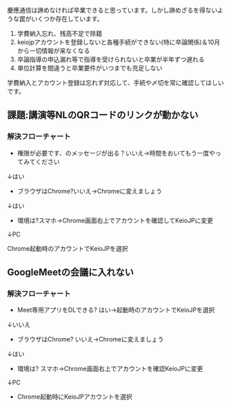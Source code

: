 ﻿---
layout: post
categories: [慶應通信, 情報]
tags: [慶應通信, 塾生ガイド]
slug: "1025"
---
慶應通信は諦めなければ卒業できると思っています。しかし諦めざるを得ないような罠がいくつか存在しています。
1. 学費納入忘れ、残高不足で除籍
2. keiojpアカウントを登録しないと各種手続ができない(特に卒論関係)＆10月から一切情報が来なくなる
3. 卒論指導の申込漏れ等で指導を受けられないと卒業が半年ずつ遅れる
4. 単位計算を間違うと卒業要件がいつまでも充足しない

学費納入とアカウント登録は忘れず対応して、手続や〆切を常に確認してほしいです。

## 課題:講演等NLのQRコードのリンクが動かない
### 解決フローチャート
* 権限が必要です、のメッセージが出る？いいえ→時間をおいてもう一度やってみてください

↓はい

* ブラウザはChrome?いいえ→Chromeに変えましょう

↓はい

* 環境は?スマホ→Chrome画面右上でアカウントを確認してKeioJPに変更

↓PC

Chrome起動時のアカウントでKeioJPを選択

## GoogleMeetの会議に入れない
### 解決フローチャート
* Meet専用アプリをDLできる? はい→起動時のアカウントでKeioJPを選択

↓いいえ

* ブラウザはChrome? いいえ→Chromeに変えましょう

↓はい

* 環境は? スマホ→Chrome画面右上でアカウントを確認KeioJPに変更

↓PC

* Chrome起動時にKeioJPアカウントを選択